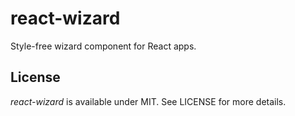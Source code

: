 
# react-wizard

Style-free wizard component for React apps.


## License

*react-wizard* is available under MIT. See LICENSE for more details.

